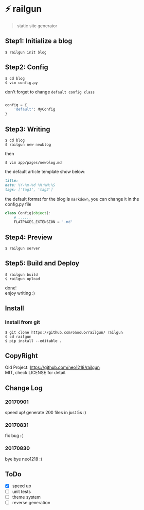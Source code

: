 # ⚡️ railgun

> static site generator

## Step1: Initialize a blog

```shell
$ railgun init blog
```

## Step2: Config

```shell
$ cd blog
$ vim config.py
```

don't forget to change ``default config class``
```python

config = {
    'default': MyConfig
}
```

## Step3: Writing

```shell
$ cd blog
$ railgun new newblog
```

then

```shell
$ vim app/pages/newblog.md
```

the default article template show below:

```markdown
title:
date: %Y-%m-%d %H:%M:%S
tags: ['tag1', 'tag2']
```

the default format for the blog is ``markdown``, you can change it in the config.py file

```python
class Config(object):
    # ......
    FLATPAGES_EXTENSION = '.md'
```

## Step4: Preview
```shell
$ railgun server
```

## Step5: Build and Deploy

```shell
$ railgun build
$ railgun upload
```

done! <br/>
enjoy writing :)

## Install

### Install from git

```shell
$ git clone https://github.com/oaoouo/railgun/ railgun
$ cd railgun
$ pip install --editable .
```

## CopyRight

Old Project: https://github.com/neo1218/railgun
<br/>
MIT, check LICENSE for detail.

## Change Log

### 20170901

speed up! generate 200 files in just 5s :)

### 20170831

fix bug :(

### 20170830

bye bye neo1218 :)

## ToDo

+ [x] speed up
+ [ ] unit tests
+ [ ] theme system
+ [ ] reverse generation
